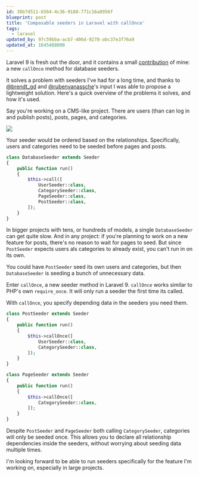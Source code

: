 ```yaml
---
id: 38b7d511-6564-4c36-9188-771c16a8956f
blueprint: post
title: 'Composable seeders in Laravel with callOnce'
tags:
  - laravel
updated_by: 97c59bba-acb7-406d-9278-abc37e3f76a9
updated_at: 1645488000
---
```

Laravel 9 is fresh out the door, and it contains a small [contribution](https://github.com/laravel/framework/pull/39812) of mine: a new `callOnce` method for database seeders.

<!--more-->

It solves a problem with seeders I've had for a long time, and thanks to [@brendt_gd](http://twitter.com/brendt_gd) and [@rubenvanassche](https://twitter.com/rubenvanassche)'s input I was able to propose a lightweight solution. Here's a quick overview of the problems it solves, and how it's used.

Say you're working on a CMS-like project. There are users (than can log in and publish posts), posts, pages, and categories.

![](/media/seeders-call-once-1.png)

Your seeder would be ordered based on the relationships. Specifically, users and categories need to be seeded before pages and posts.

```php
class DatabaseSeeder extends Seeder
{
    public function run()
    {
        $this->call([
            UserSeeder::class,
            CategorySeeder::class,
            PageSeeder::class,
            PostSeeder::class,
        ]);
    }
}
```

In bigger projects with tens, or hundreds of models, a single `DatabaseSeeder` can get quite slow. And in any project: if you're planning to work on a new feature for posts, there's no reason to wait for pages to seed. But since `PostSeeder` expects users als categories to already exist, you can't run in on its own.

You could have `PostSeeder` seed its own users and categories, but then `DatabaseSeeder` is seeding a bunch of unnecessary data.

Enter `callOnce`, a new seeder method in Laravel 9. `callOnce` works similar to PHP's own `require_once`. It will only run a seeder the first time its called.

With `callOnce`, you specify depending data in the seeders you need them.

```php
class PostSeeder extends Seeder
{
    public function run()
    {
        $this->callOnce([
            UserSeeder::class,
            CategorySeeder::class,
        ]);
    }
}
```

```php
class PageSeeder extends Seeder
{
    public function run()
    {
        $this->callOnce([
            CategorySeeder::class,
        ]);
    }
}
```

Despite `PostSeeder` and `PageSeeder` both calling `CategorySeeder`, categories will only be seeded once. This allows you to declare all relationship dependencies inside the seeders, without worrying about seeding data multiple times.

I'm looking forward to be able to run seeders specifically for the feature I'm working on, especially in large projects.